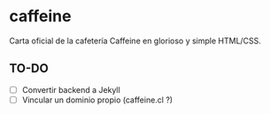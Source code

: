 # caffeine
Carta oficial de la cafetería Caffeine en glorioso y simple HTML/CSS.

## TO-DO
- [ ] Convertir backend a Jekyll
- [ ] Vincular un dominio propio (caffeine.cl ?)
